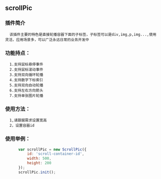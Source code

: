 ## scrollPic

### 插件简介

      该插件主要的特色是直接轮播容器下面的子标签，子标签可以是div,img,p,img...,使用灵活，应用场景多，可以广泛永远日常的业务开发中

### 功能持点：

      1.支持鼠标悬停事件
      2.支持鼠标滚动事件
      3.支持双向循环轮播
      4.支持数字下标索引
      5.支持双向自动轮播
      6.支持左右方向箭头
      7.支持单张图片轮播

### 使用方法：

      1,请跟据需求设置宽高
      2，设置容器id
      
### 使用举例：

```javascript
      var scrollPic = new ScrollPic({
          id: 'scroll-container-id',
          width: 500,
          height: 200
      });
      scrollPic.init();
```
